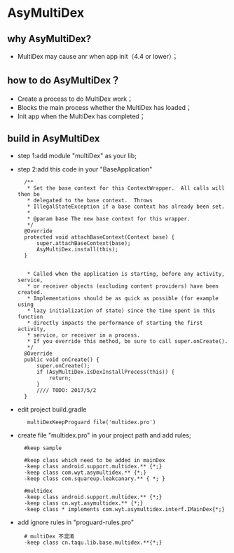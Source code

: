 # AsyMultiDex


## why AsyMultiDex? 

* MultiDex may cause anr when app init（4.4 or lower）；

## how to do AsyMultiDex？

* Create a process to do MultiDex work；
* Blocks the main process whether the MultiDex has loaded；
* Init app when the MultiDex has completed；

## build in AsyMultiDex

* step 1:add module "multiDex" as your lib;
	

* step 2:add this code in your "BaseApplication"

	    /**
	     * Set the base context for this ContextWrapper.  All calls will then be
	     * delegated to the base context.  Throws
	     * IllegalStateException if a base context has already been set.
	     *
	     * @param base The new base context for this wrapper.
	     */
	    @Override
	    protected void attachBaseContext(Context base) {
	        super.attachBaseContext(base);
	        AsyMultiDex.install(this);
	    }
	    
	        
	     * Called when the application is starting, before any activity, service,
	     * or receiver objects (excluding content providers) have been created.
	     * Implementations should be as quick as possible (for example using
	     * lazy initialization of state) since the time spent in this function
	     * directly impacts the performance of starting the first activity,
	     * service, or receiver in a process.
	     * If you override this method, be sure to call super.onCreate().
	     */
	    @Override
	    public void onCreate() {
	        super.onCreate();
	        if (AsyMultiDex.isDexInstallProcess(this)) {
	            return;
	        }
	        //// TODO: 2017/5/2
	    }
* edit project build.gradle 
 
		 multiDexKeepProguard file('multidex.pro')
	   
* create file "multidex.pro" in your project path and add rules;
	
		#keep sample

		#keep class which need to be added in mainDex
		-keep class android.support.multidex.** {*;}
		-keep class com.wyt.asymultidex.** {*;}
		-keep class com.squareup.leakcanary.** { *; }
		
		#multidex
		-keep class android.support.multidex.** {*;}
		-keep class cn.wyt.asymultidex.** {*;}
		-keep class * implements com.wyt.asymultidex.interf.IMainDex{*;}
		
* add ignore rules in "proguard-rules.pro"
	
		# multiDex 不混淆
		-keep class cn.taqu.lib.base.multidex.**{*;}
	

